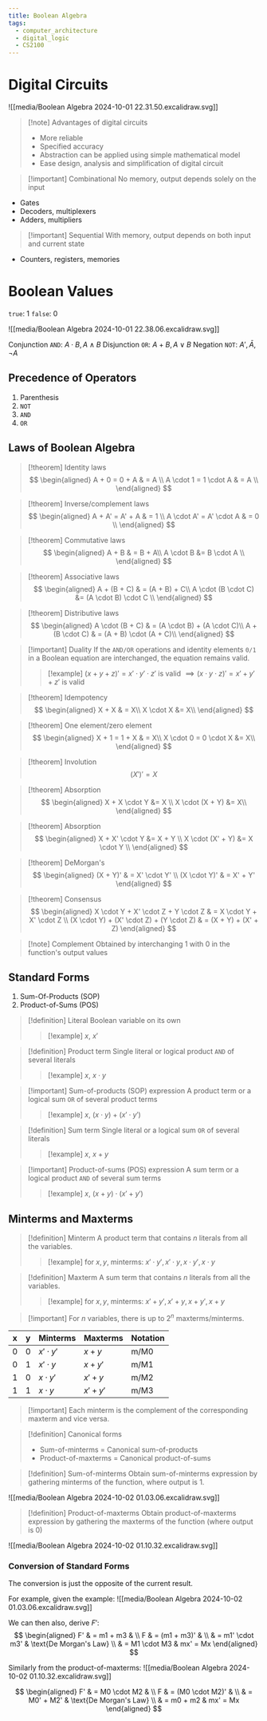```yaml
---
title: Boolean Algebra
tags:
  - computer_architecture
  - digital_logic
  - CS2100
---
```

# Digital Circuits

![[media/Boolean Algebra 2024-10-01 22.31.50.excalidraw.svg]]
> [!note] Advantages of digital circuits
> - More reliable
> - Specified accuracy
> - Abstraction can be applied using simple mathematical model
> - Ease design, analysis and simplification of digital circuit

> [!important] Combinational
> No memory, output depends solely on the input

- Gates
- Decoders, multiplexers
- Adders, multipliers

> [!important] Sequential
> With memory, output depends on both input and current state

- Counters, registers, memories

# Boolean Values

`true`: 1
`false`: 0


![[media/Boolean Algebra 2024-10-01 22.38.06.excalidraw.svg]]

Conjunction `AND`: $A \cdot B, A \wedge B$
Disjunction `OR`: $A + B, A \vee B$
Negation `NOT`: $A', \bar{A}, \neg A$

## Precedence of Operators

1. Parenthesis
2. `NOT`
3. `AND`
4. `OR`

## Laws of Boolean Algebra

> [!theorem] Identity laws
> $$
> \begin{aligned}
> A + 0  = 0 + A & = A \\
> A \cdot 1  = 1 \cdot A & = A \\
> \end{aligned}
> $$

> [!theorem] Inverse/complement laws
> $$
> \begin{aligned}
> A + A'  = A' + A & = 1 \\
> A \cdot A'  = A' \cdot A & = 0 \\
> \end{aligned}
> $$

> [!theorem] Commutative laws
> $$
> \begin{aligned}
> A + B & =  B + A\\
> A \cdot B  &= B \cdot A \\
> \end{aligned}
> $$

> [!theorem] Associative laws
> $$
> \begin{aligned}
> A + (B + C) & =  (A + B) + C\\
> A \cdot (B \cdot C)  &= (A \cdot B) \cdot C \\
> \end{aligned}
> $$

> [!theorem] Distributive laws
> $$
> \begin{aligned}
> A \cdot (B + C) & =  (A \cdot B) + (A \cdot C)\\
> A + (B \cdot C)  & = (A + B) \cdot (A + C)\\
> \end{aligned}
> $$

> [!important] Duality
> If the `AND/OR` operations and identity elements `0/1` in a Boolean equation are interchanged, the equation remains valid.
> 
> > [!example] $(x + y + z)' = x' \cdot y' \cdot z' \text{ is valid } \implies (x \cdot y \cdot z)' = x' + y'+ z' \text{ is valid }$

> [!theorem] Idempotency
> $$
> \begin{aligned}
> X + X & = X\\
> X \cdot X &= X\\
> \end{aligned}
> $$

> [!theorem] One element/zero element
> $$
> \begin{aligned}
> X + 1 = 1 + X & = X\\
> X \cdot 0 = 0 \cdot X &= X\\
> \end{aligned}
> $$

> [!theorem] Involution
> $$
> (X')' = X
> $$

> [!theorem] Absorption
> $$
> \begin{aligned}
> X + X \cdot Y &= X \\
> X \cdot (X + Y) &= X\\
> \end{aligned}
> $$

> [!theorem] Absorption
> $$
> \begin{aligned}
> X + X' \cdot Y &= X + Y \\
> X \cdot (X' + Y) &= X \cdot Y \\
> \end{aligned}
> $$

> [!theorem] DeMorgan's
> $$
> \begin{aligned}
> (X + Y)' & = X' \cdot Y' \\
> (X \cdot Y)' & = X' + Y'
> \end{aligned}
> $$

> [!theorem] Consensus
> $$
> \begin{aligned}
> X \cdot Y + X' \cdot Z + Y \cdot Z  & = X \cdot Y + X' \cdot Z \\
> (X \cdot Y) + (X' \cdot Z) + (Y \cdot Z)  & = (X + Y) + (X' + Z)
> \end{aligned}
> $$

> [!note] Complement
> Obtained by interchanging 1 with 0 in the function's output values

## Standard Forms

1. Sum-Of-Products (SOP)
2. Product-of-Sums (POS)

> [!definition] Literal
> Boolean variable on its own
> > [!example] $x$, $x'$

> [!definition] Product term
> Single literal or logical product `AND` of several literals
> > [!example] $x$, $x \cdot y$

> [!important] Sum-of-products (SOP)  expression
> A product term or a logical sum `OR` of several product terms
> > [!example] $x$, $(x \cdot y) + (x' \cdot y')$

> [!definition] Sum term
> Single literal or a logical sum `OR` of several literals
> > [!example] $x$, $x + y$

> [!important] Product-of-sums (POS)  expression
> A sum term or a logical product `AND` of several sum terms
> > [!example] $x$, $(x+y) \cdot (x'+y')$

## Minterms and Maxterms

> [!definition] Minterm
> A product term that contains $n$ literals from all the variables.
> 
> > [!example] for $x, y$, minterms: $x' \cdot y', x' \cdot y, x \cdot y', x \cdot y$
> 

> [!definition] Maxterm
> A sum term that contains $n$ literals from all the variables.
> 
> > [!example] for $x, y$, minterms: $x' + y', x' + y, x + y', x + y$

> [!important] For $n$ variables, there is up to $2^{n}$ maxterms/minterms.

| x   | y   | Minterms      | Maxterms  | Notation |
| --- | --- | ------------- | --------- | -------- |
| $0$ | $0$ | $x' \cdot y'$ | $x + y$   | m/M0     |
| $0$ | $1$ | $x' \cdot y$  | $x + y'$  | m/M1     |
| $1$ | $0$ | $x \cdot y'$  | $x' + y$  | m/M2     |
| $1$ | $1$ | $x \cdot y$   | $x' + y'$ | m/M3     |
> [!important] Each minterm is the complement of the corresponding maxterm and vice versa.

> [!definition] Canonical forms
> - Sum-of-minterms = Canonical sum-of-products
> - Product-of-maxterms = Canonical product-of-sums

> [!definition] Sum-of-minterms
> Obtain sum-of-minterms expression by gathering minterms of the function, where output is 1.

![[media/Boolean Algebra 2024-10-02 01.03.06.excalidraw.svg]]

> [!definition] Product-of-maxterms
> Obtain product-of-maxterms expression by gathering the maxterms of the function (where output is 0)

![[media/Boolean Algebra 2024-10-02 01.10.32.excalidraw.svg]]

### Conversion of Standard Forms

The conversion is just the opposite of the current result.

For example, given the example:
![[media/Boolean Algebra 2024-10-02 01.03.06.excalidraw.svg]]


We can then also, derive $F'$:
$$
\begin{aligned}
F' & = m1 + m3 & \\
F & = (m1 + m3)' & \\
& = m1' \cdot m3' & \text{De Morgan's Law} \\
& = M1 \cdot M3 & mx' = Mx
\end{aligned}
$$

Similarly from the product-of-maxterms:
![[media/Boolean Algebra 2024-10-02 01.10.32.excalidraw.svg]]

$$
\begin{aligned}
F' & = M0 \cdot M2 & \\
F & = (M0 \cdot M2)' & \\
& = M0' + M2' & \text{De Morgan's Law} \\
& = m0 + m2 & mx' = Mx
\end{aligned}
$$

